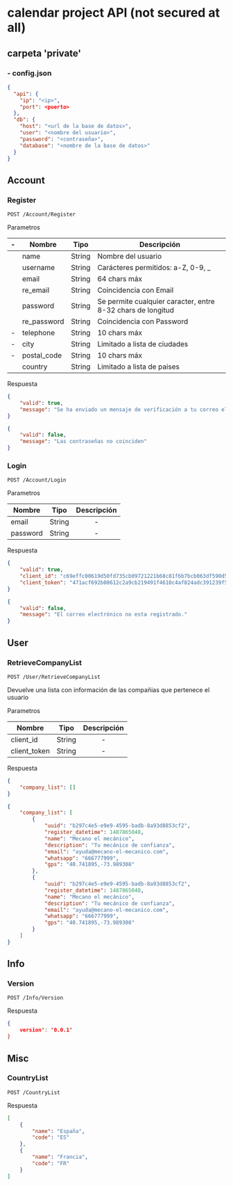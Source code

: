 # calendar project API (not secured at all)

## carpeta 'private'

### - config.json

```JSON
{
  "api": {
    "ip": "<ip>",
    "port": <puerto>
  },
  "db": {
    "host": "<url de la base de datos>",
    "user": "<nombre del usuario>",
    "password": "<contraseña>",
    "database": "<nombre de la base de datos>"
  }
}
```

## Account

### Register

```
POST /Account/Register
```

Parametros

| - | Nombre | Tipo | Descripción |
|---|---|---|---|
| | name | String | Nombre del usuario |
| | username | String | Carácteres permitidos: a-Z, 0-9, _ |
| | email | String | 64 chars máx |
| | re_email | String | Coincidencia con Email |
| | password | String | Se permite cualquier caracter, entre 8-32 chars de longitud |
| | re_password | String | Coincidencia con Password |
|-| telephone | String | 10 chars máx |
|-| city | String | Limitado a lista de ciudades |
|-| postal_code | String | 10 chars máx |
| | country | String | Limitado a lista de paises |

Respuesta
```Json
{
    "valid": true,
    "message": "Se ha enviado un mensaje de verificación a tu correo electrónico."
}
```
```Json
{
	"valid": false,
    "message": "Las contraseñas no coinciden"
}
```

### Login

```
POST /Account/Login
```

Parametros

| Nombre | Tipo | Descripción |
|---|---|:--:|
| email | String | - |
| password | String | - |

Respuesta
```Json
{
	"valid": true,
    "client_id": "c69effc00619d50fd735cb09721221b68c81f6b7bcb063df590d5bd7c68c0d7b",
    "client_token": "471acf692b08612c2a9cb219491f4610c4af824adc391239f512105a83ec2312"
}
```
```Json
{
	"valid": false,
    "message": "El correo electrónico no esta registrado."
}
```

## User

### RetrieveCompanyList

```
POST /User/RetrieveCompanyList
```

Devuelve una lista con información de las compañias que pertenece el usuario

Parametros

| Nombre | Tipo | Descripción |
|---|---|:--:|
| client_id | String | - |
| client_token | String | - |

Respuesta

```Json
{
	"company_list": []
}
```
```Json
{
	"company_list": [
    	{
        	"uuid": "b297c4e5-e9e9-4595-badb-8a93d8853cf2",
            "register_datetime": 1487865048,
            "name": "Mecano el mecánico",
            "description": "Tu mecánico de confianza",
            "email": "ayuda@mecano-el-mecanico.com",
            "whatsapp": "666777999",
            "gps": "40.741895,-73.989308"
        },
    	{
        	"uuid": "b297c4e5-e9e9-4595-badb-8a93d8853cf2",
            "register_datetime": 1487865048,
            "name": "Mecano el mecánico",
            "description": "Tu mecánico de confianza",
            "email": "ayuda@mecano-el-mecanico.com",
            "whatsapp": "666777999",
            "gps": "40.741895,-73.989308"
        }
    ]
}
```

## Info

### Version

```
POST /Info/Version
```

Respuesta

```Json
{
    version": "0.0.1"
}
```

## Misc

### CountryList

```
POST /CountryList
```

Respuesta

```Json
[
    {
        "name": "España",
        "code": "ES"
    },
    {
        "name": "Francia",
        "code": "FR"
    }
]
```
